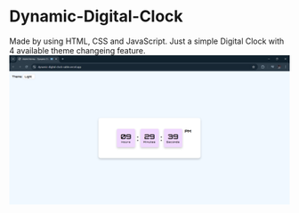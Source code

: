 # Dynamic-Digital-Clock
Made by using HTML, CSS and JavaScript. Just a simple Digital Clock with 4 available theme changeing feature.
![Alt Text](https://github.com/Akkicool99/Dynamic-Digital-Clock/blob/29112eb0ac3b87295f0ed62eb658910f6207c041/Screenshot%202025-06-02%20212945.png)

